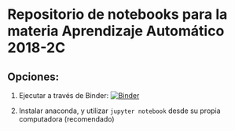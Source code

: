 
# Repositorio de notebooks para la materia Aprendizaje Automático 2018-2C

## Opciones:
1) Ejecutar a través de Binder: [![Binder](https://mybinder.org/badge.svg)](https://mybinder.org/v2/gh/pbrusco/aa-notebooks/master)

2) Instalar anaconda, y utilizar `jupyter notebook` desde su propia computadora (recomendado)
